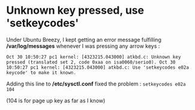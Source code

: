 # Unknown key pressed, use 'setkeycodes'

Under Ubuntu Breezy, I kept getting an error message fulfilling **/var/log/messages** whenever I was pressing any arrow keys :

`Oct 30 10:50:27 pc1 kernel: [4323215.043000] atkbd.c: Unknown key pressed (translated set 2, code 0xaa on isa0060/serio0).
Oct 30 10:50:27 pc1 kernel: [4323215.043000] atkbd.c: Use 'setkeycodes e02a keycode' to make it known.`

Adding this line to **/etc/sysctl.conf** fixed the problem :
`setkeycodes e02a 104`

(104 is for page up key as far as I know)
